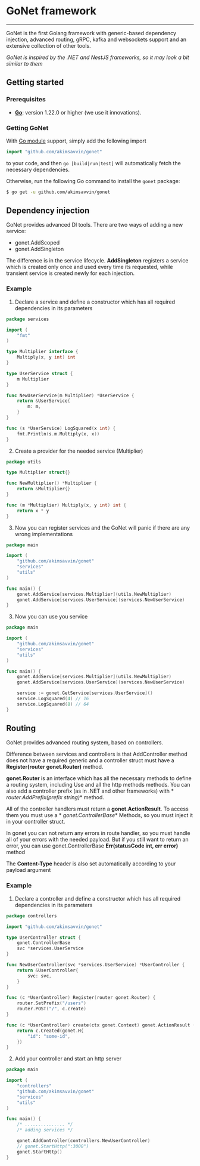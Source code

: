 # GoNet framework

___
GoNet is the first Golang framework with generic-based dependency injection, advanced routing, gRPC, kafka and
websockets support and an extensive collection of other tools.

*GoNet is inspired by the .NET and NestJS frameworks, so it may look a bit similar to them*

## Getting started

### Prerequisites

- **[Go](https://go.dev/)**: version 1.22.0 or higher (we use it innovations).

### Getting GoNet

With [Go module](https://github.com/golang/go/wiki/Modules) support, simply add the following import

```go
import "github.com/akimsavvin/gonet"
```

to your code, and then `go [build|run|test]` will automatically fetch the necessary dependencies.

Otherwise, run the following Go command to install the `gonet` package:

```sh
$ go get -u github.com/akimsavvin/gonet
```

## Dependency injection

GoNet provides advanced DI tools. There are two ways of adding a new service:

- gonet.AddScoped
- gonet.AddSingleton

The difference is in the service lifecycle. **AddSingleton** registers a service which is created only once and used
every time its requested, while transient service is created newly for each injection.

### Example

1. Declare a service and define a constructor which has all required dependencies in its parameters

```go
package services

import (
	"fmt"
)

type Multiplier interface {
	Multiply(x, y int) int
}

type UserService struct {
	m Multiplier
}

func NewUserService(m Multiplier) *UserService {
	return &UserService{
		m: m,
	}
}

func (s *UserService) LogSquared(x int) {
	fmt.Println(s.m.Multiply(x, x))
}
```

2. Create a provider for the needed service (Multiplier)

```go
package utils

type Multiplier struct{}

func NewMultiplier() *Multiplier {
	return &Multiplier{}
}

func (m *Multiplier) Multiply(x, y int) int {
	return x * y
}
```

3. Now you can register services and the GoNet will panic if there are any wrong implementations

```go
package main

import (
	"github.com/akimsavvin/gonet"
	"services"
	"utils"
)

func main() {
	gonet.AddService[services.Multiplier](utils.NewMultiplier)
	gonet.AddService[services.UserService](services.NewUserService)
}
```

3. Now you can use you service

```go
package main

import (
	"github.com/akimsavvin/gonet"
	"services"
	"utils"
)

func main() {
	gonet.AddService[services.Multiplier](utils.NewMultiplier)
	gonet.AddService[services.UserService](services.NewUserService)

	service := gonet.GetService[services.UserService]()
	service.LogSquared(4) // 16
	service.LogSquared(8) // 64
}
```

## Routing

GoNet provides advanced routing system, based on controllers.

Difference between services and controllers is that AddController method does not have a required generic and a
controller struct must have a **Register(router gonet.Router)** method.

**gonet.Router** is an interface which has all the necessary methods to define a routing system, including Use and all
the http methods methods. You can also add a controller prefix (as in .NET and other frameworks) with *
*router.AddPrefix(prefix string)** method.

All of the controller handlers must return a **gonet.ActionResult**. To access them you must use a *
*gonet.ControllerBase** Methods, so you must inject it in your controller struct.

In gonet you can not return any errors in route handler, so you must handle all of your errors with the needed payload.
But if you still want to return an error, you can use gonet.ControllerBase **Err(statusCode int, err error)** method

The **Content-Type** header is also set automatically according to your payload argument

### Example

1. Declare a controller and define a constructor which has all required dependencies in its parameters

```go
package controllers

import "github.com/akimsavvin/gonet"

type UserController struct {
	gonet.ControllerBase
	svc *services.UserService
}

func NewUserController(svc *services.UserService) *UserController {
	return &UserController{
		svc: svc,
	}
}

func (c *UserController) Register(router gonet.Router) {
	router.SetPrefix("/users")
	router.POST("/", c.create)
}

func (c *UserController) create(ctx gonet.Context) gonet.ActionResult {
	return c.Created(gonet.H{
		"id": "some-id",
	})
}

```

2. Add your controller and start an http server

```go
package main

import (
	"controllers"
	"github.com/akimsavvin/gonet"
	"services"
	"utils"
)

func main() {
	/* ............... */
	/* adding services */

	gonet.AddController(controllers.NewUserController)
	// gonet.StartHttp(":3000")
	gonet.StartHttp()
}
```



